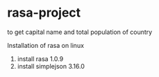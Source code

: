 # rasa-project
to get capital name and total population of country

Installation of rasa on linux 
1. install rasa 1.0.9
2. install simplejson 3.16.0  
 
 
